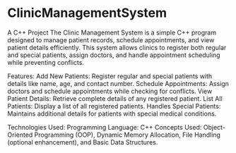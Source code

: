 # ClinicManagementSystem
A C++ Project
The Clinic Management System is a simple C++ program designed to manage patient records, schedule appointments, and view patient details efficiently. This system allows clinics to register both regular and special 
patients, assign doctors, and handle appointment scheduling while preventing conflicts.

Features:
Add New Patients: Register regular and special patients with details like name, age, and contact number.
Schedule Appointments: Assign doctors and schedule appointments while checking for conflicts.
View Patient Details: Retrieve complete details of any registered patient.
List All Patients: Display a list of all registered patients.
Handles Special Patients: Maintains additional details for patients with special medical conditions.

Technologies Used:
Programming Language: C++
Concepts Used: Object-Oriented Programming (OOP), Dynamic Memory Allocation, File Handling (optional enhancement), and Basic Data Structures.

